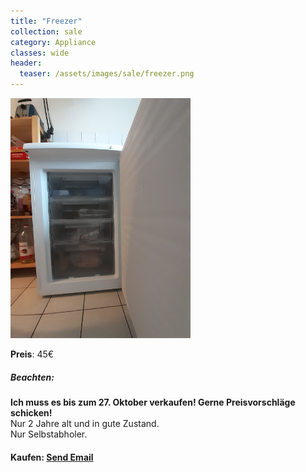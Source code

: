 ```yaml
---
title: "Freezer"
collection: sale
category: Appliance
classes: wide
header: 
  teaser: /assets/images/sale/freezer.png
---
```




<a href="">
  <img src="/assets/images/sale/freezer.png" alt="Freezer">
</a>

**Preis**: 45€

##### Beachten:
**Ich muss es bis zum 27. Oktober verkaufen! Gerne Preisvorschläge schicken!**<br>
Nur 2 Jahre alt und in gute Zustand.<br>
Nur Selbstabholer.

#### Kaufen: <a href = "mailto:digitaldasler@gmail.com?subject=Freezer">Send Email</a>

